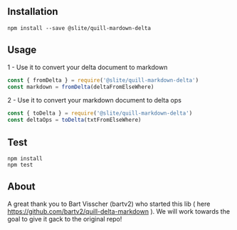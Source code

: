 ## Installation

```
npm install --save @slite/quill-mardown-delta
```

## Usage

1 - Use it to convert your delta document to markdown
```javascript
const { fromDelta } = require('@slite/quill-markdown-delta')
const markdown = fromDelta(deltaFromElseWhere)
```

2 - Use it to convert your markdown document to delta ops
```javascript
const { toDelta } = require('@slite/quill-markdown-delta')
const deltaOps = toDelta(txtFromElseWhere)
```

## Test

```
npm install
npm test
```

## About

A great thank you to Bart Visscher (bartv2) who started this lib ( here https://github.com/bartv2/quill-delta-markdown ).
We will work towards the goal to give it gack to the original repo!

